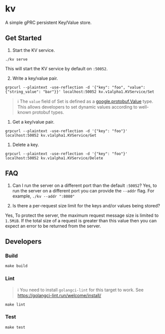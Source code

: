 # kv
A simple gPRC persistent Key/Value store.

## Get Started
1. Start the KV service.
```
./kv serve
```
This will start the KV service by default on `:50052`.

2. Write a key/value pair.
```console
grpcurl --plaintext -use-reflection -d '{"key": "foo", "value": {"string_value": "bar"}}' localhost:50052 kv.v1alpha1.KVService/Set
```
> ℹ️ The `value` field of Set is defined as a [google.protobuf.Value](https://protobuf.dev/reference/protobuf/google.protobuf/#value) type. This allows developers to set dynamic values according to well-known protobuf types.

1. Get a key/value pair.
```console
grpcurl --plaintext -use-reflection -d '{"key": "foo"}' localhost:50052 kv.v1alpha1.KVService/Get
```

1. Delete a key.
```console
grpcurl --plaintext -use-reflection -d '{"key": "foo"}' localhost:50052 kv.v1alpha1.KVService/Delete
```

## FAQ
1. Can I run the server on a different port than the default `:50052`?
Yes, to run the server on a different port you can provide the `--addr` flag. For example, `./kv --addr ":8080"`

2. Is there a per-request size limit for the keys and/or values being stored?

Yes, To protect the server, the maximum request message size is limited to `1.5MiB`. If the total size of a request is greater than this value then you can expect an error to be returned from the server.

## Developers
### Build
```
make build
```

### Lint
> ℹ️ You need to install `golangci-lint` for this target to work.
> See https://golangci-lint.run/welcome/install/
```
make lint
```

### Test
```
make test
```